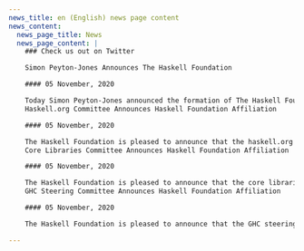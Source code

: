 ```yaml
---
news_title: en (English) news page content
news_content:
  news_page_title: News
  news_page_content: |
    ### Check us out on Twitter

    Simon Peyton-Jones Announces The Haskell Foundation

    #### 05 November, 2020

    Today Simon Peyton-Jones announced the formation of The Haskell Foundation, a non-profit organization focused on increasing adoption of the Haskell programming language. Name Pending will serve as the Executive Director of the new foundation, alongside interim board members Simon Peyton-Jones, Simon Marlow, and Ed Kmett.
    Haskell.org Committee Announces Haskell Foundation Affiliation

    #### 05 November, 2020

    The Haskell Foundation is pleased to announce that the haskell.org committee has voted to affiliate with the Haskell Foundation.
    Core Libraries Committee Announces Haskell Foundation Affiliation

    #### 05 November, 2020

    The Haskell Foundation is pleased to announce that the core libraries committee has voted to affiliate with the Haskell Foundation.
    GHC Steering Committee Announces Haskell Foundation Affiliation

    #### 05 November, 2020

    The Haskell Foundation is pleased to announce that the GHC steering committee has voted to affiliate with the Haskell Foundation.

---    
```

